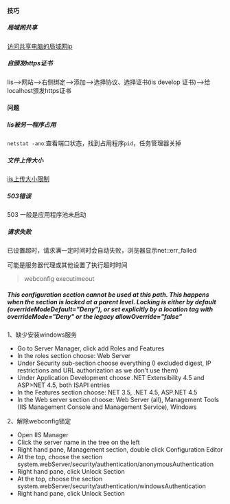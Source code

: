 #### 技巧

##### 局域网共享

[访问共享电脑的局域网ip](https://bbs.feng.com/read-htm-tid-10271954.html)

##### 自颁发https证书

Iis-->网站-->右侧绑定-->添加-->选择协议、选择证书(iis develop 证书)-->给localhost颁发https证书



#### 问题



##### Iis被另一程序占用

`netstat -ano`:查看端口状态，找到占用程序`pid`，任务管理器关掉



##### 文件上传大小

[iis上传大小限制](https://www.cnblogs.com/budai/p/7810107.html)



##### 503错误

503 一般是应用程序池未启动 



##### 请求失败

已设置超时，请求满一定时间时会自动失败，浏览器显示net::err_failed

可能是服务器代理或其他设置了执行超时时间

> webconfig executimeout



##### This configuration section cannot be used at this path. This happens when the section is locked at a parent level. Locking is either by default (overrideModeDefault="Deny"), or set explicitly by a location tag with overrideMode="Deny" or the legacy allowOverride="false"

1、缺少安装windows服务

- Go to Server Manager, click add Roles and Features
- In the roles section choose: Web Server
- Under Security sub-section choose everything (I excluded digest, IP restrictions and URL authorization as we don't use them)
- Under Application Development choose .NET Extensibility 4.5 and ASP>NET 4.5, both ISAPI entries
- In the Features section choose: NET 3.5, .NET 4.5, ASP.NET 4.5
- In the Web server section choose: Web Server (all), Management Tools (IIS Management Console and Management Service), Windows

2、解除webconfig锁定

- Open IIS Manager
- Click the server name in the tree on the left
- Right hand pane, Management section, double click Configuration Editor
- At the top, choose the section system.webServer/security/authentication/anonymousAuthentication
- Right hand pane, click Unlock Section
- At the top, choose the section system.webServer/security/authentication/windowsAuthentication
- Right hand pane, click Unlock Section